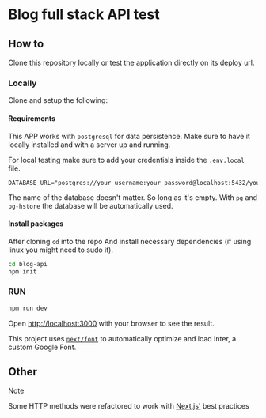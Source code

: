# Blog full stack API test

## How to

Clone this repository locally or test the application directly on its deploy url.

### Locally

Clone and setup the following:

#### Requirements

This APP works with `postgresql` for data persistence.
Make sure to have it locally installed and with a server up and running.

For local testing make sure to add your credentials inside the `.env.local` file.

```env
DATABASE_URL="postgres://your_username:your_password@localhost:5432/your_database_name"
```

The name of the database doesn't matter. So long as it's empty.
With `pg` and `pg-hstore` the database will be automatically used.

#### Install packages

After cloning `cd` into the repo
And install necessary dependencies (if using linux you might need to sudo it).

```sh
cd blog-api
npm init
```

### RUN

```bash
npm run dev
```

Open [http://localhost:3000](http://localhost:3000) with your browser to see the result.

This project uses [`next/font`](https://nextjs.org/docs/basic-features/font-optimization) to automatically optimize and load Inter, a custom Google Font.

## Other

> [!NOTE]
> Some HTTP methods were refactored to work with [Next.js'](https://nextjs.org/docs/pages/building-your-application/routing/api-routes) best practices
